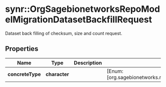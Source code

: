 # synr::OrgSagebionetworksRepoModelMigrationDatasetBackfillRequest

Dataset back filling of checksum, size and count request.

## Properties
Name | Type | Description | Notes
------------ | ------------- | ------------- | -------------
**concreteType** | **character** |  | [Enum: [org.sagebionetworks.repo.model.migration.DatasetBackfillRequest]] 


